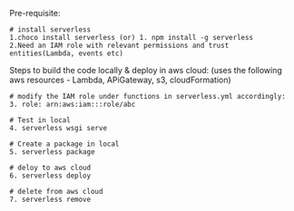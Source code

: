 Pre-requisite:

	# install serverless
	1.choco install serverless (or) 1. npm install -g serverless
	2.Need an IAM role with relevant permissions and trust entities(Lambda, events etc)

Steps to build the code locally & deploy in aws cloud: (uses the following aws resources - Lambda, APiGateway, s3, cloudFormation)
	
	# modify the IAM role under functions in serverless.yml accordingly:
	3. role: arn:aws:iam:::role/abc

	# Test in local
	4. serverless wsgi serve

	# Create a package in local
	5. serverless package

	# deloy to aws cloud
	6. serverless deploy

	# delete from aws cloud
	7. serverless remove